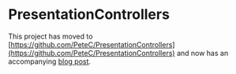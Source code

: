 PresentationControllers
===============

This project has moved to [https://github.com/PeteC/PresentationControllers](https://github.com/PeteC/PresentationControllers) and now has an accompanying [blog post](http://dativestudios.com/blog/2014/06/29/presentation-controllers/).

